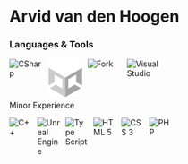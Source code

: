 # Arvid van den Hoogen

### Languages & Tools

<!-- icons -->
<a href="https://learn.microsoft.com/en-us/dotnet/csharp/">
	<img align="left" alt="CSharp" width="60px" style="padding-right:10px;" src="https://cdn.jsdelivr.net/gh/devicons/devicon@latest/icons/csharp/csharp-original.svg"/>
</a>
<a href="https://unity.com/">
	<img align="left" alt="Unity" width="60px" style="padding-right:10px;" src="/src/img/Unity_Logo.png"/>
</a>
<a href="https://git-fork.com/">
	<img align="left" alt="Fork" width="60px" style="padding-right:10px;" src="https://git-fork.com/images/logo.png"/>
</a>
<a href="https://visualstudio.microsoft.com/">
	<img align="left" alt="Visual Studio" width="60px" style ="padding-right:10px;" src="https://cdn.jsdelivr.net/gh/devicons/devicon@latest/icons/visualstudio/visualstudio-original.svg"/>
</a>

<br/>
<br/>

#

Minor Experience
<br/>

<a href="https://cplusplus.com/">
	<img align="left" alt="C++" width="40px" style="padding-right:10px;" src="https://cdn.jsdelivr.net/gh/devicons/devicon@latest/icons/cplusplus/cplusplus-original.svg"/>
</a>
<a href="https://www.unrealengine.com/en-US">
	<img align="left" alt="Unreal Engine" width="40px" style="padding-right:10px;" src="https://www.pikpng.com/pngl/b/543-5434947_unreal-engine-logo-unreal-engine-logo-ico-clipart.png"/>
</a>
<a href="https://www.typescriptlang.org/">
	<img align="left" alt="Type Script" width="40px" style="padding-right:10px;" src="https://cdn.jsdelivr.net/gh/devicons/devicon@latest/icons/typescript/typescript-original.svg"/>
</a>
<a href="https://whatwg.org/">
	<img align="left" alt="HTML 5" width="40px" style="padding-right:10px;" src="https://cdn.jsdelivr.net/gh/devicons/devicon@latest/icons/html5/html5-original.svg"/>
</a>
<a href="https://www.w3.org/TR/css-2023/">
	<img align="left" alt="CSS 3" width="40px" style="padding-right:10px;" src="https://cdn.jsdelivr.net/gh/devicons/devicon@latest/icons/css3/css3-original.svg"/>
</a>
<a href="https://www.php.net/">
	<img align="left" alt="PHP" width="40px" style="padding-right:10px;" src="https://cdn.jsdelivr.net/gh/devicons/devicon@latest/icons/php/php-original.svg"/>
</a>

<!--
The plan is simple:

[ ] Short Bio
[X] Languages & Tools
		for this section, use dev icons.
		- C#
		- Unity
		- Fork
		- Visual Studio
		Minor:
		- C++
		- Unreal Engine
		- Type Script
		- HTML 5
		- CSS 3
		- PHP
[ ] Currently working on
[ ] Previous works
[ ] Contact
-->